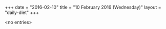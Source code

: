 +++
date = "2016-02-10"
title = "10 February 2016 (Wednesday)"
layout = "daily-diet"
+++


\<no entries\>

